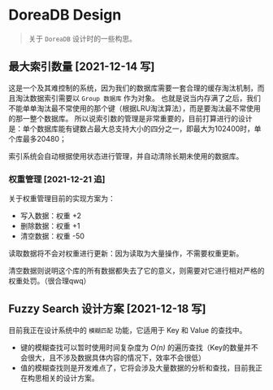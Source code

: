# DoreaDB Design

> 关于 `DoreaDB` 设计时的一些构思。

## 最大索引数量 [2021-12-14 写]

这是一个及其难控制的系统，因为我们的数据库需要一套合理的缓存淘汰机制，而且淘汰数据索引需要以 `Group 数据库` 作为对象。
也就是说当内存满了之后，我们不能单单淘汰最不常使用的那个键（根据LRU淘汰算法），而是要淘汰最不常使用的那一整个数据库。
所以说索引数的管理是非常重要的，目前打算进行的设计是：单个数据库能有键数占最大总支持大小的四分之一，即最大为102400时，单个库最多20480；

索引系统会自动根据使用状态进行管理，并自动清除长期未使用的数据库。

### 权重管理 [2021-12-21 追]

关于权重管理目前的实现方案为：

- 写入数据：权重 +2
- 删除数据：权重 +1
- 清空数据：权重 -50

读取数据将不会对权重进行更新：因为读取为大量操作，不需要权重更新。

清空数据则说明这个库的所有数据都失去了它的意义，则需要对它进行相对严格的权重处罚。（很合理qwq）

## Fuzzy Search 设计方案 [2021-12-18 写]

目前我正在设计系统中的 `模糊匹配` 功能，它适用于 Key 和 Value 的查找中。

- 键的模糊查找可以暂时使用时间复杂度为 *O(n)* 的遍历查找（Key的数量并不会很大，且不涉及数据具体内容的情况下，效率不会很低）
- 值的模糊查找则是开发难点了，它将会涉及大量数据的分析和查找，目前我正在构思相关的设计方案。